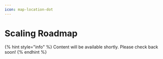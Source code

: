 ```yaml
---
icon: map-location-dot
---
```


# Scaling Roadmap

{% hint style="info" %}
Content will be available shortly. Please check back soon!
{% endhint %}
